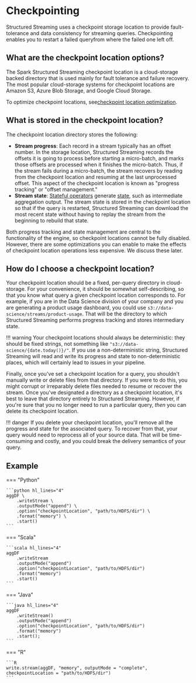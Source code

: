 # Checkpointing

Structured Streaming uses a checkpoint storage location to provide fault-tolerance and data consistency for streaming queries. Checkpointing enables you to restart a failed queryfrom where the failed one left off.

## What are the checkpoint location options?

The Spark Structured Streaming checkpoint location is a cloud-storage backed directory that is used mainly for fault tolerance and failure recovery. The most popular cloud-storage systems for checkpoint locations are Amazon S3, Azure Blob Storage, and Google Cloud Storage.

To optimize checkpoint locations, see[checkpoint location optimization]().

## What is stored in the checkpoint location?

The checkpoint location directory stores the following:

- **Stream progress**: Each record in a stream typically has an offset number. In the storage location, Structured Streaming records the offsets it is going to process before starting a micro-batch, and marks those offsets are processed when it finishes the micro-batch. Thus, if the stream fails during a micro-batch, the stream recovers by reading from the checkpoint location and resuming at the last unprocessed offset. This aspect of the checkpoint location is known as "progress tracking" or "offset management."
- **Stream state**: [Stateful operators]() generate [state](), such as intermediate aggregation output. The stream state is stored in the checkpoint location so that if the query is restarted, Structured Streaming can download the most recent state without having to replay the stream from the beginning to rebuild that state.

Both progress tracking and state management are central to the functionality of the engine, so checkpoint locations cannot be fully disabled. However, there are some optimizations you can enable to make the effects of checkpoint location operations less expensive. We discuss these later.

## How do I choose a checkpoint location?

Your checkpoint location should be a fixed, per-query directory in cloud-storage. For your convenience, it should be somewhat self-describing, so that you know what query a given checkpoint location corresponds to. For example, if you are in the Data Science division of your company and you are generating a product usage dashboard, you could use `s3://data-science/streams/product-usage`. That will be the directory to which Structured Streaming performs progress tracking and stores intermediary state.

!!! warning
    Your checkpoint locations should always be deterministic: they should be fixed strings, not something like `"s3://data-science/{date.today()}/"`. If you use a non-deterministic string, Structured Streaming will read and write its progress and state to non-deterministic places, which will certainly lead to issues in your pipeline.

Finally, once you've set a checkpoint location for a query, you shouldn't manually write or delete files from that directory. If you were to do this, you might corrupt or irreparably delete files needed to resume or recover the stream. Once you've designated a directory as a checkpoint location, it's best to leave that directory entirely to Structured Streaming. However, if you're sure that you no longer need to run a particular query, _then_ you can delete its checkpoint location.

!!! danger
    If you delete your checkpoint location, you'll remove all the progress and state for the associated query. To recover from that, your query would need to reprocess all of your source data. That will be time-consuming and costly, and you could break the delivery semantics of your query.

## Example

=== "Python"

    ```python hl_lines="4"
    aggDF \
        .writeStream \
        .outputMode("append") \
        .option("checkpointLocation", "path/to/HDFS/dir") \
        .format("memory") \
        .start()
    ```
=== "Scala"

    ```scala hl_lines="4"
    aggDF
        .writeStream
        .outputMode("append")
        .option("checkpointLocation", "path/to/HDFS/dir")
        .format("memory")
        .start()
    ```
=== "Java"

    ```java hl_lines="4"
    aggDF
        .writeStream()
        .outputMode("append")
        .option("checkpointLocation", "path/to/HDFS/dir")
        .format("memory")
        .start(); 
    ```
=== "R"

    ```R
    write.stream(aggDF, "memory", outputMode = "complete", checkpointLocation = "path/to/HDFS/dir")
    ```

